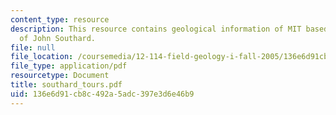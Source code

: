 ```yaml
---
content_type: resource
description: This resource contains geological information of MIT based on the tour
  of John Southard.
file: null
file_location: /coursemedia/12-114-field-geology-i-fall-2005/136e6d91cb8c492a5adc397e3d6e46b9_southard_tours.pdf
file_type: application/pdf
resourcetype: Document
title: southard_tours.pdf
uid: 136e6d91-cb8c-492a-5adc-397e3d6e46b9
---
```

